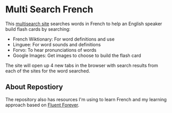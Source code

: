 # Multi Search French

This [multisearch site](https://justintungonline.github.io/french-learning-ms/Multisearch-French.html) searches words in French to help an English speaker build flash cards by searching:
- French Wiktionary: For word definitions and use
- Linguee: For word sounds and definitions
- Forvo: To hear pronunciations of words
- Google Images: Get images to choose to build the flash card

The site will open up 4 new tabs in the browser with search results from each of the sites for the word searched.

## About Repostiory

The repository also has resources I'm using to learn French and my learning approach based on [Fluent Forever](https://home.fluent-forever.com/).
